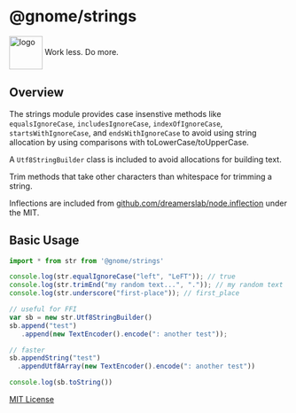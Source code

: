# @gnome/strings

<div height=30" vertical-align="top">
<image src="https://raw.githubusercontent.com/gnomejs/gnomejs/main/assets/icon.png"
    alt="logo" width="60" valign="middle" />
<span>Work less. Do more. </span>
</div>

## Overview

The strings module provides case insenstive methods like `equalsIgnoreCase`,
`includesIgnoreCase`, `indexOfIgnoreCase`, `startsWithIgnoreCase`, and
`endsWithIgnoreCase` to avoid using string allocation by using comparisons with
toLowerCase/toUpperCase.

A `Utf8StringBuilder` class is included to avoid allocations for building text.

Trim methods that take other characters than whitespace for trimming a string.

Inflections are included from
[github.com/dreamerslab/node.inflection](https://github.com/dreamerslab/node.inflection/blob/master/src/inflection.ts)
under the MIT.

## Basic Usage

```typescript
import * from str from '@gnome/strings'

console.log(str.equalIgnoreCase("left", "LeFT")); // true
console.log(str.trimEnd("my random text...", ".")); // my random text
console.log(str.underscore("first-place")); // first_place

// useful for FFI
var sb = new str.Utf8StringBuilder()
sb.append("test")
   .append(new TextEncoder().encode(": another test"));

// faster
sb.appendString("test")
  .appendUtf8Array(new TextEncoder().encode(": another test"))

console.log(sb.toString())
```

[MIT License](./LICENSE.md)
